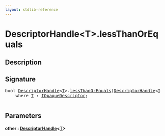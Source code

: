 ```yaml
---
layout: stdlib-reference
---
```


# DescriptorHandle\<T\>\.lessThanOrEquals

## Description





## Signature 

<pre>
<span class="code_keyword">bool</span> <a href="index.md" class="code_type">DescriptorHandle</a>&lt;<a href="index.md#typeparam-T" class="code_type">T</a>&gt;.<a href="lessthanorequals-48a.md">lessThanOrEquals</a>(<a href="index.md" class="code_type">DescriptorHandle</a>&lt;<a href="index.md#typeparam-T" class="code_type">T</a>&gt; <a href="lessthanorequals-48a.md#decl-other" class="code_param">other</a>)
    <span class='code_keyword'>where</span> <a href="index.md#typeparam-T" class="code_type">T</a> : <a href="../../interfaces/iopaquedescriptor-017/index.md" class="code_type">IOpaqueDescriptor</a>;

</pre>

## Parameters

####  <a id="decl-other"></a>other  : [DescriptorHandle](index.md)\<[T](index.md#typeparam-T)\>


<script>
// Fix .md links to .html when on ReadTheDocs
if (window.location.hostname.includes('readthedocs') || 
    window.location.hostname.includes('rtfd.io')) {
  document.addEventListener('DOMContentLoaded', function() {
    const links = document.querySelectorAll('a');
    links.forEach(link => {
      const href = link.getAttribute('href');
      if (href && href.includes('.md')) {
        // This regex will handle .md links with or without fragment identifiers or query parameters
        link.href = link.href.replace(/(.+)\.md(#[^?]*)?(\?.*)?$/, '$1.html$2$3');
      }
    });
  });
}
</script>
